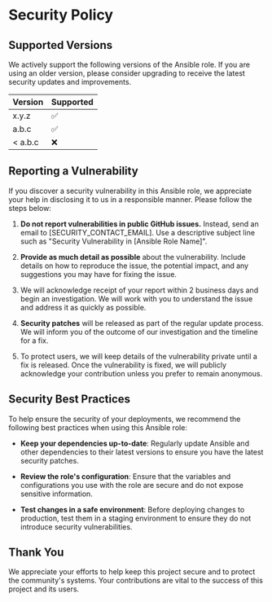 # Security Policy

## Supported Versions

We actively support the following versions of the Ansible role. If you are using an older version, please consider upgrading to receive the latest security updates and improvements.

| Version | Supported          |
| ------- | ------------------ |
| x.y.z   | :white_check_mark: |
| a.b.c   | :white_check_mark: |
| < a.b.c | :x:                |

## Reporting a Vulnerability

If you discover a security vulnerability in this Ansible role, we appreciate your help in disclosing it to us in a responsible manner. Please follow the steps below:

1. **Do not report vulnerabilities in public GitHub issues.** Instead, send an email to [SECURITY_CONTACT_EMAIL]. Use a descriptive subject line such as "Security Vulnerability in [Ansible Role Name]".

2. **Provide as much detail as possible** about the vulnerability. Include details on how to reproduce the issue, the potential impact, and any suggestions you may have for fixing the issue.

3. We will acknowledge receipt of your report within 2 business days and begin an investigation. We will work with you to understand the issue and address it as quickly as possible.

4. **Security patches** will be released as part of the regular update process. We will inform you of the outcome of our investigation and the timeline for a fix.

5. To protect users, we will keep details of the vulnerability private until a fix is released. Once the vulnerability is fixed, we will publicly acknowledge your contribution unless you prefer to remain anonymous.

## Security Best Practices

To help ensure the security of your deployments, we recommend the following best practices when using this Ansible role:

- **Keep your dependencies up-to-date**: Regularly update Ansible and other dependencies to their latest versions to ensure you have the latest security patches.

- **Review the role's configuration**: Ensure that the variables and configurations you use with the role are secure and do not expose sensitive information.

- **Test changes in a safe environment**: Before deploying changes to production, test them in a staging environment to ensure they do not introduce security vulnerabilities.

## Thank You

We appreciate your efforts to help keep this project secure and to protect the community's systems. Your contributions are vital to the success of this project and its users.
